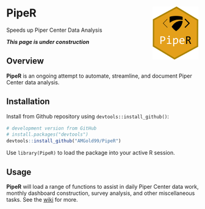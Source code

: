 # PipeR <img src='man/figures/PipeR_logo.png' align="right" height="138.5" /></a>
Speeds up Piper Center Data Analysis

***This page is under construction***

## Overview

**PipeR** is an ongoing attempt to automate, streamline, and document Piper Center data analysis.

## Installation
Install from Github repository using `devtools::install_github()`:
``` r
# development version from GitHub
# install.packages("devtools")
devtools::install_github("AMGold99/PipeR")
```

Use `library(PipeR)` to load the package into your active R session.

## Usage

**PipeR** will load a range of functions to assist in daily Piper Center data work, monthly dashboard construction, survey analysis, and other miscellaneous tasks. See the [wiki](https://github.com/AMGold99/PipeR/wiki) for more.
